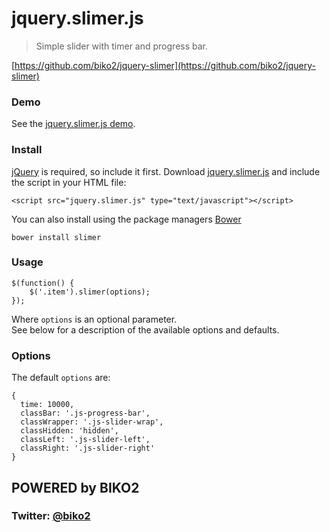 # jquery.slimer.js #

> Simple slider with timer and progress bar.

[https://github.com/biko2/jquery-slimer](https://github.com/biko2/jquery-slimer)

### Demo

See the [jquery.slimer.js demo](https://github.com/biko2/jquery-slimer).


### Install

[jQuery](http://jquery.com/download/) is required, so include it first.
  Download [jquery.slimer.js](https://raw.githubusercontent.com/liabru/jquery-match-height/master/jquery.matchHeight.js) and include the script in your HTML file:

	<script src="jquery.slimer.js" type="text/javascript"></script>

You can also install using the package managers [Bower](http://bower.io/search/?q=slimer)

    bower install slimer

### Usage

	$(function() {
		$('.item').slimer(options);
	});

Where `options` is an optional parameter.   
See below for a description of the available options and defaults.

### Options

The default `options` are:

    {
      time: 10000,
      classBar: '.js-progress-bar',
      classWrapper: '.js-slider-wrap',
      classHidden: 'hidden',
      classLeft: '.js-slider-left',
      classRight: '.js-slider-right'
    }


## POWERED by BIKO2
### Twitter: [@biko2](https://twitter.com/biko2)
